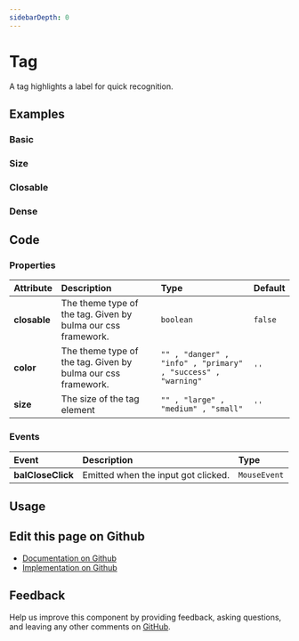 ```yaml
---
sidebarDepth: 0
---
```


# Tag


<!-- START: human documentation top -->

A tag highlights a label for quick recognition.

<!-- END: human documentation top -->

<ClientOnly><docs-component-tabs></docs-component-tabs></ClientOnly>


## Examples

### Basic

<ClientOnly><docs-demo-bal-tag-108></docs-demo-bal-tag-108></ClientOnly>


### Size

<ClientOnly><docs-demo-bal-tag-109></docs-demo-bal-tag-109></ClientOnly>


### Closable

<ClientOnly><docs-demo-bal-tag-110></docs-demo-bal-tag-110></ClientOnly>


### Dense

<ClientOnly><docs-demo-bal-tag-111></docs-demo-bal-tag-111></ClientOnly>



## Code



### Properties


| Attribute    | Description                                                  | Type                                                         | Default |
| :----------- | :----------------------------------------------------------- | :----------------------------------------------------------- | :------ |
| **closable** | The theme type of the tag. Given by bulma our css framework. | `boolean`                                                    | `false` |
| **color**    | The theme type of the tag. Given by bulma our css framework. | `"" , "danger" , "info" , "primary" , "success" , "warning"` | `''`    |
| **size**     | The size of the tag element                                  | `"" , "large" , "medium" , "small"`                          | `''`    |

### Events


| Event             | Description                         | Type         |
| :---------------- | :---------------------------------- | :----------- |
| **balCloseClick** | Emitted when the input got clicked. | `MouseEvent` |


## Usage

<!-- START: human documentation usage -->

<!-- END: human documentation usage -->



## Edit this page on Github

* [Documentation on Github](https://github.com/baloise/design-system/blob/master/docs/src/components/components/bal-tag.md)
* [Implementation on Github](https://github.com/baloise/design-system/blob/master/packages/components/src/components/bal-tag)

## Feedback

Help us improve this component by providing feedback, asking questions, and leaving any other comments on [GitHub](https://github.com/baloise/design-system/issues/new).

